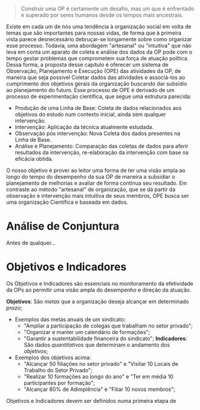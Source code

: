 > Construir uma OP é certamente um desafio, mas um que é enfrentado e superado por seres humanos desde os tempos mais ancestrais. 

Existe em cada um de nós uma tendência à organização social em volta de temas que são importantes para nossas vidas, de forma que à primeira vista parece desnecessário debruçar-se longamente sobre como organizar esse processo. Todavia, uma abordagem "artesanal" ou "intuitiva" que não leva em conta um aparato de coleta e análise dos dados da OP pode com o tempo gestar problemas que comprometem sua força de atuação política. Dessa forma, a proposta desse capítulo é oferecer um sistema de Observação, Planejamento e Execução (OPE) das atividades da OP, de maneira que seja possível Coletar dados das atividades e associá-los ao cumprimento dos objetivos gerais da organização buscando dar subsídio ao planejamento do futuro. Esse processo de OPE é derivado de um processo de experimentação científica, que segue uma estrutura parecida:
* Produção de uma Linha de Base: Coleta de dados relacionados aos objetivos do estudo num contexto inicial, ainda sem qualquer intervenção.
* Intervenção: Aplicação da técnica atualmente estudada.
* Observação pós intervenção: Nova Coleta dos dados presentes na Linha de Base.
* Análise e Planejamento: Comparação das coletas de dados para aferir resultados da intervenção, re-elaboração da intervenção com base na eficácia obtida.

O nosso objetivo é prover ao leitor uma forma de ter uma visão ampla ao longo do tempo do desempenho da sua OP de maneira a subsidiar o planejamento de melhorias e avaliar de forma contínua seu resultado. Em contraste ao método "artesanal" de organização, que se dá partir da observação e intervenção mais intuitiva de seus membros, OPE busca ser uma organização Científica e baseada em dados.
# Análise de Conjuntura
Antes de qualquer...
# Objetivos e Indicadores
Os Objetivos e Indicadores são essenciais no monitoramento da efetividade da OPs ao permitir uma visão ampla do desempenho e direção da atuação. 

**Objetivos**: São *metas* que a organização deseja alcançar em determinado *prazo*;
* Exemplos das metas anuais de um sindicato:
	* "Ampliar a participação de colegas que trabalham no setor privado";
	* "Organizar e manter um calendário de formações";
	* "Garantir a sustentabilidade financeira do sindicato";
**Indicadores**: São dados *quantitativos* que determinam o andamento dos *objetivos*;
* Exemplos dos objetivos acima:
	* "Alcançar 50 filiações no setor privado" e "Visitar 10 Locais de Trabalho do Setor Privado";
	* "Realizar 10 formações ao longo do ano" e "Ter em média 10 participantes por formação";
	* "Alcançar 80% de Adimplência" e "Filiar 10 novos membros";

Objetivos e Indicadores devem ser definidos numa primeira etapa de 